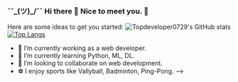 ###          ¯¯\_(ツ)_/¯¯ Hi there 👋 Nice to meet you. 🍻
Here are some ideas to get you started:
![Topdeveloper0729's GitHub stats](https://github-readme-stats.vercel.app/api?username=topdeveloper0729&show_icons=true)
[![Top Langs](https://github-readme-stats.vercel.app/api/top-langs/?username=topdeveloper0729&layout=compact)](https://github.com/anuraghazra/github-readme-stats) 

- 🔭 I’m currently working as a web developer.
- 🌱 I’m currently learning Python, ML, DL.
- 👯 I’m looking to collaborate on web development.
- ⚽ I enjoy sports like Vallyball, Badminton, Ping-Pong. 
-->

